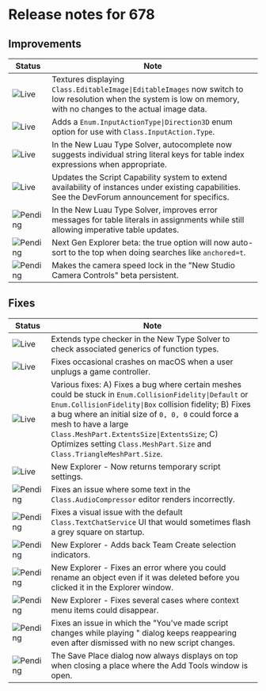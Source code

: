 # Release notes for 678

## Improvements

| Status | Note |
|--------|------|
| ![Live](https://img.shields.io/badge/Live-009E57?style=flat)  | Textures displaying `Class.EditableImage\|EditableImages` now switch to low resolution when the system is low on memory, with no changes to the actual image data. |
| ![Live](https://img.shields.io/badge/Live-009E57?style=flat)  | Adds a `Enum.InputActionType\|Direction3D` enum option for use with `Class.InputAction.Type`. |
| ![Live](https://img.shields.io/badge/Live-009E57?style=flat)  | In the New Luau Type Solver, autocomplete now suggests individual string literal keys for table index expressions when appropriate. |
| ![Live](https://img.shields.io/badge/Live-009E57?style=flat)  | Updates the Script Capability system to extend availability of instances under existing capabilities. See the DevForum announcement for specifics. |
| ![Pending](https://img.shields.io/badge/Pending-DEA517?style=flat)  | In the New Luau Type Solver, improves error messages for table literals in assignments while still allowing imperative table updates. |
| ![Pending](https://img.shields.io/badge/Pending-DEA517?style=flat)  | Next Gen Explorer beta: the true option will now auto-sort to the top when doing searches like `anchored=t`. |
| ![Pending](https://img.shields.io/badge/Pending-DEA517?style=flat)  | Makes the camera speed lock in the "New Studio Camera Controls" beta persistent. |
## Fixes

| Status | Note |
|--------|------|
| ![Live](https://img.shields.io/badge/Live-009E57?style=flat)  | Extends type checker in the New Type Solver to check associated generics of function types. |
| ![Live](https://img.shields.io/badge/Live-009E57?style=flat)  | Fixes occasional crashes on macOS when a user unplugs a game controller. |
| ![Live](https://img.shields.io/badge/Live-009E57?style=flat)  | Various fixes: A) Fixes a bug where certain meshes could be stuck in `Enum.CollisionFidelity\|Default` or `Enum.CollisionFidelity\|Box` collision fidelity; B) Fixes a bug where an initial size of `0, 0, 0` could force a mesh to have a large `Class.MeshPart.ExtentsSize\|ExtentsSize`; C) Optimizes setting `Class.MeshPart.Size` and `Class.TriangleMeshPart.Size`. |
| ![Live](https://img.shields.io/badge/Live-009E57?style=flat)  | New Explorer - Now returns temporary script settings. |
| ![Pending](https://img.shields.io/badge/Pending-DEA517?style=flat)  | Fixes an issue where some text in the `Class.AudioCompressor` editor renders incorrectly. |
| ![Pending](https://img.shields.io/badge/Pending-DEA517?style=flat)  | Fixes a visual issue with the default `Class.TextChatService` UI that would sometimes flash a grey square on startup. |
| ![Pending](https://img.shields.io/badge/Pending-DEA517?style=flat)  | New Explorer - Adds back Team Create selection indicators. |
| ![Pending](https://img.shields.io/badge/Pending-DEA517?style=flat)  | New Explorer - Fixes an error where you could rename an object even if it was deleted before you clicked it in the Explorer window. |
| ![Pending](https://img.shields.io/badge/Pending-DEA517?style=flat)  | New Explorer - Fixes several cases where context menu items could disappear. |
| ![Pending](https://img.shields.io/badge/Pending-DEA517?style=flat)  | Fixes an issue in which the "You've made script changes while playing " dialog keeps reappearing even after dismissed with no new script changes. |
| ![Pending](https://img.shields.io/badge/Pending-DEA517?style=flat)  | The Save Place dialog now always displays on top when closing a place where the Add Tools window is open. |
